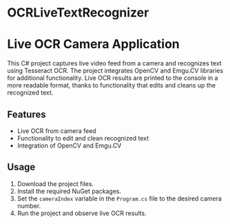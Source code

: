 # OCRLiveTextRecognizer



# Live OCR Camera Application

This C# project captures live video feed from a camera and recognizes text using Tesseract OCR. The project integrates OpenCV and Emgu.CV libraries for additional functionality. Live OCR results are printed to the console in a more readable format, thanks to functionality that edits and cleans up the recognized text.

## Features

- Live OCR from camera feed
- Functionality to edit and clean recognized text
- Integration of OpenCV and Emgu.CV

## Usage

1. Download the project files.
2. Install the required NuGet packages.
3. Set the `cameraIndex` variable in the `Program.cs` file to the desired camera number.
4. Run the project and observe live OCR results.


